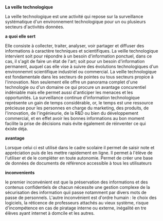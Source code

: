 **La veille technologique**

La veille technologique est une activité qui repose sur la surveillance systématique d'un environnement technologique pour un ou plusieurs secteurs d'activités données.

**a quoi elle sert**

Elle consiste à collecter, traiter, analyser, voir partager et diffuser des informations à caractère techniques et scientifiques.
La veille technologique intervient soit pour répondre à un besoin d'information ponctuel, dans ce cas, il s'agit de faire un état de l'art; soit pour un besoin d'information permanent, auquel cas elle vise à suivre des évolutions technologiques d'un environnemnt scientifique industriel ou commercial.
La veille technologique est fondamentale dans les secteurs de pointes ou tous secteurs propice à l'innovation.
Non seulement elle offre un panorama complet d'une technologie ou d'un domaine ce qui procure un avantage concurentiel indéniable mais elle permet aussi d'anticiper les menaces et les opportunités.
La surveillance continue d'information technologique représente un gain de temps considérable, or, le temps est une ressource précieuse pour les personnes en charge du marketing, des produits, de l'innovation, de l'ingénieurie, de la R&D ou bien du développement commercial, et en effet avoir les bonnes informations au bon moment facilite la prise de décisions mais évite également de réinventer ce qui éxiste déja.

**avantage**

Lorsque celui ci est utilisé dans le cadre scolaire il permet de saisir note et appréciation puis de les mettre rapidement en ligne.
Il permet à l'élève de l'utiliser et de le compléter en toute autonomie.
Permet de créer une base de données de documents de référence accessible à tous les utilisateurs
 
 
 **inconvenients**
 
 le premier inconvénient est que la préservation des informations et des contenus confidentiels de chacun nécessite une gestion complexe de la sécurisation des information quii passe notamment par divers mots de passe de personnels.
 L'autre inconvénient est d'ordre humain : le choix des logiciels, la réticence de professeurs attachés au vieux système, risque d'incompétence en cas de piratage interne ou externe, inégalité en tre élèves ayant internet à domcile et les autres.

